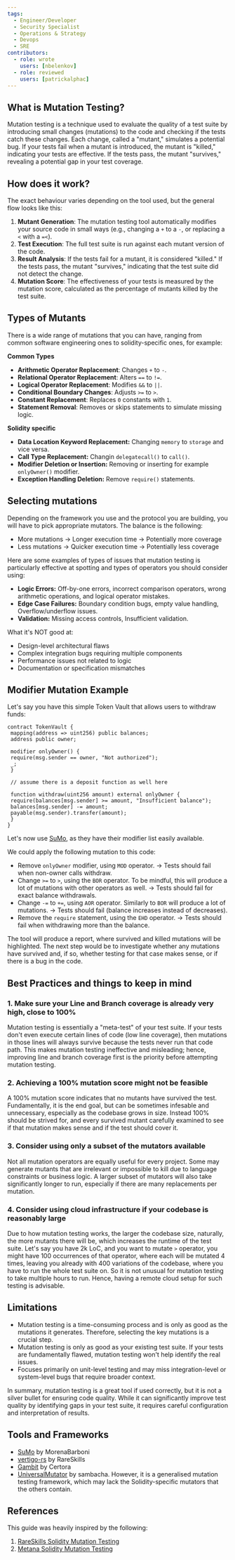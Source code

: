 ```yaml
---
tags:
  - Engineer/Developer
  - Security Specialist
  - Operations & Strategy
  - Devops
  - SRE
contributors:
  - role: wrote
    users: [nbelenkov]
  - role: reviewed
    users: [patrickalphac]
---
```



## What is Mutation Testing?

Mutation testing is a technique used to evaluate the quality of a test suite by introducing small changes (mutations) to the code and checking if the tests catch these changes. Each change, called a "mutant," simulates a potential bug. If your tests fail when a mutant is introduced, the mutant is "killed," indicating your tests are effective. If the tests pass, the mutant "survives," revealing a potential gap in your test coverage.

## How does it work?

The exact behaviour varies depending on the tool used, but the general flow looks like this:

1. **Mutant Generation**: The mutation testing tool automatically modifies your source code in small ways (e.g., changing a `+` to a `-`, or replacing a `<` with a `=<`).
2. **Test Execution**: The full test suite is run against each mutant version of the code.
3. **Result Analysis**: If the tests fail for a mutant, it is considered "killed." If the tests pass, the mutant "survives," indicating that the test suite did not detect the change.
4. **Mutation Score**: The effectiveness of your tests is measured by the mutation score, calculated as the percentage of mutants killed by the test suite.

## Types of Mutants

There is a wide range of mutations that you can have, ranging from common software engineering ones to solidity-specific ones, for example:

**Common Types**

- **Arithmetic Operator Replacement**: Changes `+` to `-`.
- **Relational Operator Replacement**: Alters `==` to `!=`.
- **Logical Operator Replacement**: Modifies `&&` to `||`.
- **Conditional Boundary Changes**: Adjusts `>=` to `>`.
- **Constant Replacement**: Replaces `0` constants with `1`.
- **Statement Removal**: Removes or skips statements to simulate missing logic.

**Solidity specific**

- **Data Location Keyword Replacement:** Changing `memory` to `storage` and vice versa.
- **Call Type Replacement:** Changin `delegatecall()` to `call()`.
- **Modifier Deletion or Insertion:** Removing or inserting for example `onlyOwner()` modifier.
- **Exception Handling Deletion:** Remove `require()` statements.

## Selecting mutations

Depending on the framework you use and the protocol you are building, you will have to pick appropriate mutators. The balance is the following:

- More mutations -> Longer execution time -> Potentially more coverage 
- Less mutations -> Quicker execution time -> Potentially less coverage

Here are some examples of types of issues that mutation testing is particularly effective at spotting and types of operators you should consider using:

- **Logic Errors:** Off-by-one errors, incorrect comparison operators, wrong arithmetic operations, and logical operator mistakes.
- **Edge Case Failures:** Boundary condition bugs, empty value handling, Overflow/underflow issues.
- **Validation:** Missing access controls, Insufficient validation.

What it's NOT good at:

- Design-level architectural flaws
- Complex integration bugs requiring multiple components
- Performance issues not related to logic
- Documentation or specification mismatches

## Modifier Mutation Example

Let's say you have this simple Token Vault that allows users to withdraw funds:

```solidity
contract TokenVault {
 mapping(address => uint256) public balances;
 address public owner;
    
 modifier onlyOwner() {
 require(msg.sender == owner, "Not authorized");
 _;
 }

 // assume there is a deposit function as well here
    
 function withdraw(uint256 amount) external onlyOwner {
 require(balances[msg.sender] >= amount, "Insufficient balance");
 balances[msg.sender] -= amount;
 payable(msg.sender).transfer(amount);
 }
}
```

Let's now use [SuMo](https://github.com/MorenaBarboni/SuMo-SOlidity-MUtator), as they have their modifier list easily available.

We could apply the following mutation to this code:
- Remove `onlyOwner` modifier, using `MOD` operator.  → Tests should fail when non-owner calls withdraw.
- Change `>=` to `>`, using the `BOR` operator. To be mindful, this will produce a lot of mutations with other operators as well. → Tests should fail for exact balance withdrawals.
- Change `-=` to `+=`, using `AOR` operator. Similarly to `BOR` will produce a lot of mutations. → Tests should fail (balance increases instead of decreases).
- Remove the `require` statement, using the `EHD` operator. → Tests should fail when withdrawing more than the balance.

The tool will produce a report, where survived and killed mutations will be highlighted. The next step would be to investigate whether any mutations have survived and, if so, whether testing for that case makes sense, or if there is a bug in the code.

## Best Practices and things to keep in mind

### 1. Make sure your Line and Branch coverage is already very high, close to 100%

Mutation testing is essentially a "meta-test" of your test suite. If your tests don't even execute certain lines of code (low line coverage), then mutations in those lines will always survive because the tests never run that code path. This makes mutation testing ineffective and misleading; hence, improving line and branch coverage first is the priority before attempting mutation testing.

### 2. Achieving a 100% mutation score might not be feasible

A 100% mutation score indicates that no mutants have survived the test. Fundamentally, it is the end goal, but can be sometimes infesable and unnecessary, especially as the codebase grows in size. Instead 100% should be strived for, and every survived mutant carefully examined to see if that mutation makes sense and if the test should cover it.

### 3. Consider using only a subset of the mutators available

Not all mutation operators are equally useful for every project. Some may generate mutants that are irrelevant or impossible to kill due to language constraints or business logic. A larger subset of mutators will also take significantly longer to run, especially if there are many replacements per mutation.

### 4. Consider using cloud infrastructure if your codebase is reasonably large

Due to how mutation testing works, the larger the codebase size, naturally, the more mutants there will be, which increases the runtime of the test suite. Let's say you have 2k LoC, and you want to mutate `>` operator, you might have 100 occurrences of that operator, where each will be mutated 4 times, leaving you already with 400 variations of the codebase, where you have to run the whole test suite on. So it is not unusual for mutation testing to take multiple hours to run. Hence, having a remote cloud setup for such testing is advisable.


## Limitations

- Mutation testing is a time-consuming process and is only as good as the mutations it generates. Therefore, selecting the key mutations is a crucial step.
- Mutation testing is only as good as your existing test suite. If your tests are fundamentally flawed, mutation testing won't help identify the real issues.
- Focuses primarily on unit-level testing and may miss integration-level or system-level bugs that require broader context.

In summary, mutation testing is a great tool if used correctly, but it is not a silver bullet for ensuring code quality. While it can significantly improve test quality by identifying gaps in your test suite, it requires careful configuration and interpretation of results.


## Tools and Frameworks

- [SuMo](https://github.com/MorenaBarboni/SuMo-SOlidity-MUtator) by MorenaBarboni
- [vertigo-rs](https://github.com/RareSkills/vertigo-rs) by RareSkills
- [Gambit](https://github.com/Certora/gambit) by Certora
- [UniversalMutator](https://github.com/sambacha/universalmutator/tree/new-solidity-rules) by sambacha. However, it is a generalised mutation testing framework, which may lack the Solidity-specific mutators that the others contain.

## References

This guide was heavily inspired by the following:
1. [RareSkills Solidity Mutation Testing](https://rareskills.io/post/solidity-mutation-testing#gdvnie-100-line-and-branch-coverage-is-important-for-mutation-testing)
2. [Metana Solidity Mutation Testing](https://metana.io/blog/solidity-mutation-testing/)